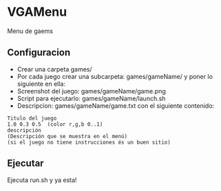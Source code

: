 VGAMenu
=======

Menu de gaems

Configuracion
---------

* Crear una carpeta games/
* Por cada juego crear una subcarpeta: games/gameName/ y poner lo siguiente en ella:
 * Screenshot del juego: games/gameName/game.png
 * Script para ejecutarlo: games/gameName/launch.sh
 * Descripcion: games/gameName/game.txt con el siguiente contenido:
````
Titulo del juego
1.0 0.3 0.5  (color r,g,b 0..1)
descripción
(Descripción que se muestra en el menú)
(si el juego no tiene instrucciones és un buen sitio)
````

Ejecutar
---------
Ejecuta run.sh y ya esta!
